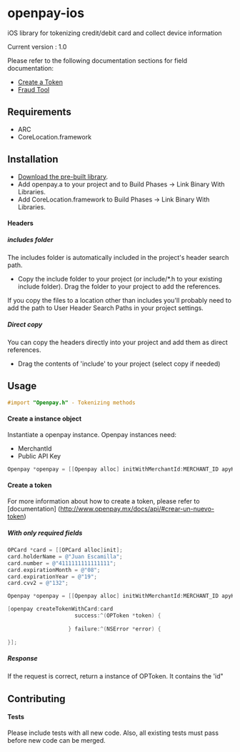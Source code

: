 openpay-ios
===========

iOS library for tokenizing credit/debit card and collect device information

Current version : 1.0

Please refer to the following documentation sections for field documentation:
* [Create a Token](http://www.openpay.mx/docs/api/#crear-un-nuevo-token)
* [Fraud Tool](http://www.openpay.mx/docs/fraud-tool.html)

## Requirements

- ARC
- CoreLocation.framework

## Installation

- [Download the pre-built library](https://github.com/balanced/balanced-ios/releases/1.0).
- Add openpay.a to your project and to Build Phases -> Link Binary With Libraries.
- Add CoreLocation.framework to Build Phases -> Link Binary With Libraries.

#### Headers

##### includes folder
The includes folder is automatically included in the project's header search path.

- Copy the include folder to your project (or include/*.h to your existing include folder). Drag the folder to your project to add the references.

If you copy the files to a location other than includes you'll probably need to add the path to User Header Search Paths in your project settings.

##### Direct copy
You can copy the headers directly into your project and add them as direct references.
- Drag the contents of 'include' to your project (select copy if needed)

## Usage

```objectivec
#import "Openpay.h" - Tokenizing methods
```

#### Create a instance object

Instantiate a openpay instance. Openpay instances need:
- MerchantId
- Public API Key

```objectivec
Openpay *openpay = [[Openpay alloc] initWithMerchantId:MERCHANT_ID apyKey:API_KEY isProductionMode:NO];
```

#### Create a token

For more information about how to create a token, please refer to [documentation] (http://www.openpay.mx/docs/api/#crear-un-nuevo-token) 

##### With only required fields

```objectivec
OPCard *card = [[OPCard alloc]init];
card.holderName = @"Juan Escamilla";
card.number = @"4111111111111111";
card.expirationMonth = @"08";
card.expirationYear = @"19";
card.cvv2 = @"132";

Openpay *openpay = [[Openpay alloc] initWithMerchantId:MERCHANT_ID apyKey:API_KEY isProductionMode:NO];

[openpay createTokenWithCard:card
                     success:^(OPToken *token) {
                               
                   } failure:^(NSError *error) {
    
}];
```

##### Response

If the request is correct, return a instance of OPToken. It contains the 'id" 


## Contributing


#### Tests

Please include tests with all new code. Also, all existing tests must pass before new code can be merged.
